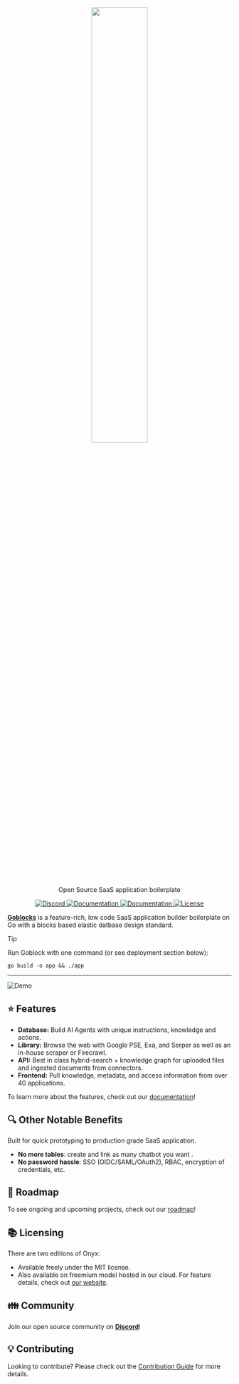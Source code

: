 <a name="readme-top"></a>

<h2 align="center">
    <a href="https://www.onyx.app/"> <img width="50%" src="https://github.com/onyx-dot-app/onyx/blob/logo/OnyxLogoCropped.jpg?raw=true)" /></a>
</h2>

<p align="center">Open Source SaaS application boilerplate</p>

<p align="center">
    <a href="https://discord.gg/tqbH6Svz8k" target="_blank">
        <img src="https://img.shields.io/badge/discord-join-blue.svg?logo=discord&logoColor=white" alt="Discord">
    </a>
    <a href="https://typewriting.ai/docs" target="_blank">
        <img src="https://img.shields.io/badge/docs-view-blue" alt="Documentation">
    </a>
    <a href="https://typewriting.ai" target="_blank">
        <img src="https://img.shields.io/website?url=https://www.onyx.app&up_message=visit&up_color=blue" alt="Documentation">
    </a>
    <a href="https://github.com/miumoin/goblocks/blob/master/LICENSE" target="_blank">
        <img src="https://img.shields.io/static/v1?label=license&message=MIT&color=blue" alt="License">
    </a>
</p>



**[Goblocks](https://www.onyx.app/)** is a feature-rich, low code SaaS application builder boilerplate on Go with a blocks based elastic datbase design standard.

> [!TIP]
> Run Goblock with one command (or see deployment section below):
> ```
> go build -o app && ./app
> ```

****

![Demo](https://github.com/onyx-dot-app/onyx/releases/download/v0.21.1/OnyxChatSilentDemo.gif)



## ⭐ Features
- **Database:** Build AI Agents with unique instructions, knowledge and actions.
- **Library:** Browse the web with Google PSE, Exa, and Serper as well as an in-house scraper or Firecrawl.
- **API:** Best in class hybrid-search + knowledge graph for uploaded files and ingested documents from connectors. 
- **Frontend:** Pull knowledge, metadata, and access information from over 40 applications.

To learn more about the features, check out our [documentation](https://typewriting.ai/docs)!


## 🔍 Other Notable Benefits
Built for quick prototyping to production grade SaaS application.

- **No more tables**: create and link as many chatbot you want .
- **No password hassle**: SSO (OIDC/SAML/OAuth2), RBAC, encryption of credentials, etc.

## 🚧 Roadmap
To see ongoing and upcoming projects, check out our [roadmap](https://typewriting.ai/docs)!



## 📚 Licensing
There are two editions of Onyx:

- Available freely under the MIT license.
- Also available on freemium model hosted in our cloud.
For feature details, check out [our website](https://typewriting.ai).



## 👪 Community
Join our open source community on **[Discord](https://discord.gg/TDJ59cGV2X)**!



## 💡 Contributing
Looking to contribute? Please check out the [Contribution Guide](CONTRIBUTING.md) for more details.